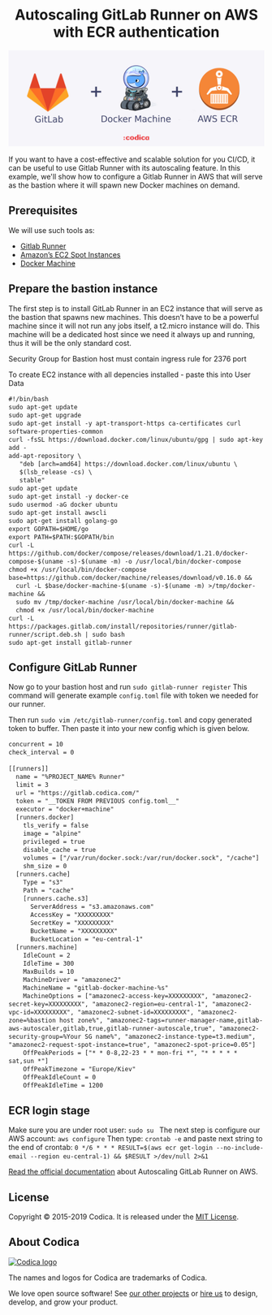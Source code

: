 <h1 align="center">Autoscaling GitLab Runner on AWS with ECR authentication</h1>

![](gitlab-docker-aws.png)

If you want to have a cost-effective and scalable solution for you CI/CD, it can be useful to use Gitlab Runner with its autoscaling feature.
In this example, we'll show how to configure a Gitlab Runner in AWS that will serve as the bastion where it will spawn new Docker machines on demand.

## Prerequisites 

We will use such tools as:
* [Gitlab Runner](https://docs.gitlab.com/runner/)
* [Amazon’s EC2 Spot Instances](https://aws.amazon.com/ec2/spot/) 
* [Docker Machine](https://docs.docker.com/machine/drivers/aws/)

## Prepare the bastion instance
The first step is to install GitLab Runner in an EC2 instance that will serve as the bastion that spawns new machines. This doesn’t have to be a powerful machine since it will not run any jobs itself, a t2.micro instance will do. This machine will be a dedicated host since we need it always up and running, thus it will be the only standard cost.

Security Group for Bastion host must contain ingress rule for 2376 port

To create EC2 instance with all depencies installed - paste this into User Data 
```
#!/bin/bash
sudo apt-get update
sudo apt-get upgrade
sudo apt-get install -y apt-transport-https ca-certificates curl software-properties-common
curl -fsSL https://download.docker.com/linux/ubuntu/gpg | sudo apt-key add -
add-apt-repository \
   "deb [arch=amd64] https://download.docker.com/linux/ubuntu \
   $(lsb_release -cs) \
   stable"
sudo apt-get update
sudo apt-get install -y docker-ce
sudo usermod -aG docker ubuntu
sudo apt-get install awscli
sudo apt-get install golang-go
export GOPATH=$HOME/go
export PATH=$PATH:$GOPATH/bin
curl -L https://github.com/docker/compose/releases/download/1.21.0/docker-compose-$(uname -s)-$(uname -m) -o /usr/local/bin/docker-compose
chmod +x /usr/local/bin/docker-compose
base=https://github.com/docker/machine/releases/download/v0.16.0 &&
  curl -L $base/docker-machine-$(uname -s)-$(uname -m) >/tmp/docker-machine &&
  sudo mv /tmp/docker-machine /usr/local/bin/docker-machine &&
  chmod +x /usr/local/bin/docker-machine
curl -L https://packages.gitlab.com/install/repositories/runner/gitlab-runner/script.deb.sh | sudo bash
sudo apt-get install gitlab-runner

```
## Configure GitLab Runner

Now go to your bastion host and run ``` sudo gitlab-runner register ``` 
This command will generate example ``` config.toml ``` file with token we needed for our runner.

Then run ``` sudo vim /etc/gitlab-runner/config.toml ``` and copy generated token to buffer. Then paste it into your new config which is given below.


```
concurrent = 10
check_interval = 0

[[runners]]
  name = "%PROJECT_NAME% Runner"
  limit = 3
  url = "https://gitlab.codica.com/"
  token = "__TOKEN FROM PREVIOUS config.toml__"
  executor = "docker+machine"
  [runners.docker]
    tls_verify = false
    image = "alpine"
    privileged = true
    disable_cache = true
    volumes = ["/var/run/docker.sock:/var/run/docker.sock", "/cache"]
    shm_size = 0
  [runners.cache]
    Type = "s3"
    Path = "cache"
    [runners.cache.s3]
      ServerAddress = "s3.amazonaws.com"
      AccessKey = "XXXXXXXXX"
      SecretKey = "XXXXXXXXX"
      BucketName = "XXXXXXXXX"
      BucketLocation = "eu-central-1"
  [runners.machine]
    IdleCount = 2
    IdleTime = 300
    MaxBuilds = 10
    MachineDriver = "amazonec2"
    MachineName = "gitlab-docker-machine-%s"
    MachineOptions = ["amazonec2-access-key=XXXXXXXXX", "amazonec2-secret-key=XXXXXXXXX", "amazonec2-region=eu-central-1", "amazonec2-vpc-id=XXXXXXXXX", "amazonec2-subnet-id=XXXXXXXXX", "amazonec2-zone=%bastion host zone%", "amazonec2-tags=runner-manager-name,gitlab-aws-autoscaler,gitlab,true,gitlab-runner-autoscale,true", "amazonec2-security-group=%Your SG name%", "amazonec2-instance-type=t3.medium", "amazonec2-request-spot-instance=true", "amazonec2-spot-price=0.05"]
    OffPeakPeriods = ["* * 0-8,22-23 * * mon-fri *", "* * * * * sat,sun *"]
    OffPeakTimezone = "Europe/Kiev"
    OffPeakIdleCount = 0
    OffPeakIdleTime = 1200

```
## ECR login stage
Make sure you are under root user:  ```sudo su ```
The next step is configure our AWS account: ``` aws configure ```
Then type:  ``` crontab -e ``` and paste next string to the end of crontab: 
``` 0 */6 * * * RESULT=$(aws ecr get-login --no-include-email --region eu-central-1) && $RESULT >/dev/null 2>&1 ```

[Read the official documentation](https://docs.gitlab.com/runner/configuration/runner_autoscale_aws/#introduction) about Autoscaling GitLab Runner on AWS.

## License
Copyright © 2015-2019 Codica. It is released under the [MIT License](https://opensource.org/licenses/MIT).

## About Codica

[![Codica logo](https://www.codica.com/assets/images/logo/logo.svg)](https://www.codica.com)

The names and logos for Codica are trademarks of Codica.

We love open source software! See [our other projects](https://github.com/codica2) or [hire us](https://www.codica.com/) to design, develop, and grow your product.


